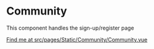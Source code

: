 # Community

This component handles the sign-up/register page

[Find me at src/pages/Static/Community/Community.vue](https://github.com/FAIRsharing/fairsharing.github.io/tree/workflowTest/src/pages/Static/Community/Community.vue)